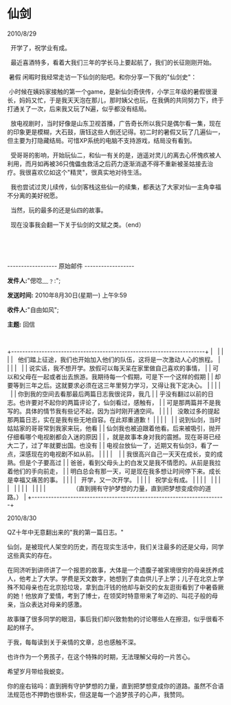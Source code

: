 # 仙剑
2010/8/29

  开学了，祝学业有成。

  最近喜酒特多，看着大我们三年的学长马上要起航了，我们的长征刚刚开始。

 暑假 闲暇时我经常走访一下仙剑的贴吧。和你分享一下我的"仙剑史"：

 小时候在姨妈家接触的第一个game，是新仙剑奇侠传，小学三年级的暑假很漫长，妈妈又忙，于是我天天泡在那儿，那时姨父也玩，在我俩的共同努力下，终于打通关了一次，后来我又玩了N遍，似乎都没有结局。

 
放电视剧时，当时好像是山东卫视首播，广告奇长所以我只是偶尔看一集，现在的印象更是模糊，大石鼓，唐钰这些人倒还记得。初二时的暑假又玩了几遍仙一，但主要为打隐藏结局。可惜XP系统的电脑不支持游戏，结局没有看到。

 
受哥哥的影响，开始玩仙二，和仙一有关的是，逍遥对灵儿的离去心怀愧疚被人利用，而月如再被36只傀儡虫救活之后药力逐渐消退不得不重新被圣姑接去治疗。我很喜欢亿如这个"精灵"，很真实地对待生活。

 
我也尝试过灵儿续传，仙剑客栈这些仙一的续集，都表达了大家对仙一主角幸福不分离的美好祝愿。

  当然，玩的最多的还是仙四的故事。

  现在没事我会翻一下关于仙剑的文赋之类。（end）



 

 

\-\-\-\-\-\-\-\-\-\-\-\-\-\-\-\-\-- 原始邮件
\-\-\-\-\-\-\-\-\-\-\-\-\-\-\-\-\--

**发件人:**\"偲唸﹏﹖:\"\;

**发送时间:** 2010年8月30日(星期一) 上午9:59

**收件人:**\"自由如风\"\;

**主题:** 回信

 

+----------------------------------------------------------------------+
|                                                                      |
|                                                                      |
|   他们踏上征途，我们也开始加入他们的队伍，这将是一次激动人心的旅程。 |
|                                                                      |
|                                                                      |
| 说实话，我不想开学。放假可以每天呆在家里做自己喜欢的事情，           |
| 可以和父母在一起或者出去旅游。我期待每一个假期，可是下一个这样的假期 |
| 却要等到三年之后。这就要求必须在这三年里努力学习，又得让我下定决心。 |
|                                                                      |
|                                                                      |
| 你到我的空间去看那最后两篇日志我很诧异，我几                         |
| 乎没有翻过以前的日志。也许要对不起你的两篇评论了，仙剑看过，感触有， |
| 可是那两篇并不是我写的。具体的情节我有些记不起，因为当时刚开通空间。 |
|                                                                      |
|   没敢过多的提起那两篇日志，实在是我有些无地自容。在此郑重道歉！     |
|                                                                      |
|                                                                      |
| 说到仙剑，当时姑姑家的哥哥常到我家来玩，他看                         |
| 仙剑我也被迫跟着他看。后来被吸引，抛开仔细看哪个电视剧都会入迷的原因 |
| ，就是故事本身对我的震撼。现在哥哥已经大二了，过了年就要出国。也没有 |
| 电视台放仙一了，近期又有仙剑3，看了一点，深感现在的电视剧不如从前。  |
|                                                                      |
|                                                                      |
| 我很高兴自己一天天在成长，变的成熟。但是个子要高过                   |
| 爸爸，看到父母头上的白发又是我不情愿的。从前是我拉着他们的手向前走， |
| 明白总会有那一天，可是现在我多想让时间停下来。成长是幸福又痛苦的事。 |
|                                                                      |
|   开学，又一次开学。                                                 |
|                                                                      |
|   祝学业有成。                                                       |
|                                                                      |
|                                                                      |
|                                                                      |
|                                                                      |
|                                                                      |
|                                                                      |
|                                                                      |
|                （直到拥有守护梦想的力量，直到把梦想变成你的道路。）  |
+----------------------------------------------------------------------+

2010/8/30

QZ十年中无意翻出来的"我的第一篇日志。"

仙剑，是被现代人架空的历史，而在现实生活中，我们关注最多的还是父母，同学这些真实的存在。

在同济听到讲师讲了一个报恩的故事，大体是一个遗腹子被家境很穷的母亲抚养成人，他考上了大学。学费是天文数字，她想到了卖血供儿子上学；儿子在北京上学殊不知母亲也在北京拾垃圾，拿到血汗钱的他却与新交的女友逛街看到了中暑昏厥的她！他放弃了爱情，考到了博士，在领奖时特意带来了年迈的、叫花子般的母亲，当众表达对母亲的感激。

故事赚了很多同学的眼泪，事后我们却兴致勃勃的讨论哪些人在擦泪，似乎很看不起的样子。

于我，每每读到关于亲情的文章，总也感触不深。

也许作为一个男孩子，在这个特殊的时期，无法理解父母的一片苦心。

希望岁月带给我蜕变。

你的座右铭吗：直到拥有守护梦想的力量，直到把梦想变成你的道路。虽然不合语法规范也不押韵也很朴实，但这是每一个追梦孩子的心声，我赞同。

